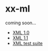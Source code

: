 # xx-ml
coming soon...

- [XML 1.0](https://www.w3.org/TR/xml/)
- [XML 1.1](https://www.w3.org/TR/xml11/)
- [XML test suite](https://www.w3.org/XML/Test/)